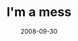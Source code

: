 ---
layout: base.njk
title : 'I&#39;m a mess' 
view_title : 'I&#39;m a mess' 
year : '2008' 
date : '2008-09-30' 
img_file : '/drawing/imamess.jpg' 
html_file : 'imamess' 
next_html : 'icantwin.html' 
year_order : '437' 
permalink : "title/{{html_file}}.html"
---